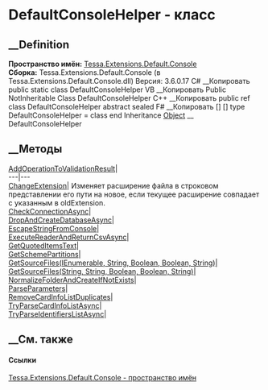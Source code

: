 # DefaultConsoleHelper - класс
##  __Definition
 **Пространство имён:**
[Tessa.Extensions.Default.Console](N_Tessa_Extensions_Default_Console.htm)  
 **Сборка:** Tessa.Extensions.Default.Console (в
Tessa.Extensions.Default.Console.dll) Версия: 3.6.0.17
C# __Копировать
     public static class DefaultConsoleHelper
VB __Копировать
     Public NotInheritable Class DefaultConsoleHelper
C++ __Копировать
     public ref class DefaultConsoleHelper abstract sealed
F# __Копировать
     [<AbstractClassAttribute>]
    [<SealedAttribute>]
    type DefaultConsoleHelper = class end
Inheritance
    [Object](https://learn.microsoft.com/dotnet/api/system.object) __ DefaultConsoleHelper
##  __Методы
[AddOperationToValidationResult](M_Tessa_Extensions_Default_Console_DefaultConsoleHelper_AddOperationToValidationResult.htm)|  
---|---  
[ChangeExtension](M_Tessa_Extensions_Default_Console_DefaultConsoleHelper_ChangeExtension.htm)|
Изменяет расширение файла в строковом представлении его пути на новое, если
текущее расширение совпадает с указанным в oldExtension.  
[CheckConnectionAsync](M_Tessa_Extensions_Default_Console_DefaultConsoleHelper_CheckConnectionAsync.htm)|  
[DropAndCreateDatabaseAsync](M_Tessa_Extensions_Default_Console_DefaultConsoleHelper_DropAndCreateDatabaseAsync.htm)|  
[EscapeStringFromConsole](M_Tessa_Extensions_Default_Console_DefaultConsoleHelper_EscapeStringFromConsole.htm)|  
[ExecuteReaderAndReturnCsvAsync](M_Tessa_Extensions_Default_Console_DefaultConsoleHelper_ExecuteReaderAndReturnCsvAsync.htm)|  
[GetQuotedItemsText](M_Tessa_Extensions_Default_Console_DefaultConsoleHelper_GetQuotedItemsText.htm)|  
[GetSchemePartitions](M_Tessa_Extensions_Default_Console_DefaultConsoleHelper_GetSchemePartitions.htm)|  
[GetSourceFiles(IEnumerable<String>, String, Boolean, Boolean,
String)](M_Tessa_Extensions_Default_Console_DefaultConsoleHelper_GetSourceFiles.htm)|  
[GetSourceFiles(String, String, Boolean, Boolean,
String)](M_Tessa_Extensions_Default_Console_DefaultConsoleHelper_GetSourceFiles_1.htm)|  
[NormalizeFolderAndCreateIfNotExists](M_Tessa_Extensions_Default_Console_DefaultConsoleHelper_NormalizeFolderAndCreateIfNotExists.htm)|  
[ParseParameters](M_Tessa_Extensions_Default_Console_DefaultConsoleHelper_ParseParameters.htm)|  
[RemoveCardInfoListDuplicates](M_Tessa_Extensions_Default_Console_DefaultConsoleHelper_RemoveCardInfoListDuplicates.htm)|  
[TryParseCardInfoListAsync](M_Tessa_Extensions_Default_Console_DefaultConsoleHelper_TryParseCardInfoListAsync.htm)|  
[TryParseIdentifiersListAsync](M_Tessa_Extensions_Default_Console_DefaultConsoleHelper_TryParseIdentifiersListAsync.htm)|  
## __См. также
#### Ссылки
[Tessa.Extensions.Default.Console - пространство
имён](N_Tessa_Extensions_Default_Console.htm)
